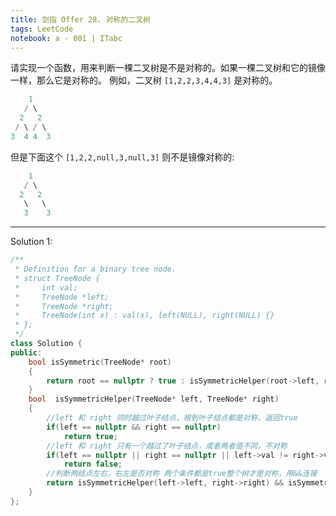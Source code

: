 ```yaml
---
title: 剑指 Offer 28. 对称的二叉树
tags: LeetCode
notebook: a - 001 | ITabc
---
```

请实现一个函数，用来判断一棵二叉树是不是对称的。如果一棵二叉树和它的镜像一样，那么它是对称的。
例如，二叉树 `[1,2,2,3,4,4,3]` 是对称的。
```cpp
    1
   / \
  2   2
 / \ / \
3  4 4  3
```
但是下面这个 `[1,2,2,null,3,null,3]` 则不是镜像对称的:
```cpp
    1
   / \
  2   2
   \   \
   3    3
```

---

Solution 1:

```cpp
/**
 * Definition for a binary tree node.
 * struct TreeNode {
 *     int val;
 *     TreeNode *left;
 *     TreeNode *right;
 *     TreeNode(int x) : val(x), left(NULL), right(NULL) {}
 * };
 */
class Solution {
public:
    bool isSymmetric(TreeNode* root) 
    {
        return root == nullptr ? true : isSymmetricHelper(root->left, root->right);
    }
    bool  isSymmetricHelper(TreeNode* left, TreeNode* right)
    {
        //left 和 right 同时越过叶子结点，根到叶子结点都是对称，返回true
        if(left == nullptr && right == nullptr)
            return true;
        //left 和 right 只有一个越过了叶子结点，或者两者值不同，不对称
        if(left == nullptr || right == nullptr || left->val != right->val)
            return false;
        //判断两结点左右，右左是否对称 两个条件都是true整个树才是对称，用&&连接
        return isSymmetricHelper(left->left, right->right) && isSymmetricHelper(left->right, right->left);
    }
};
```